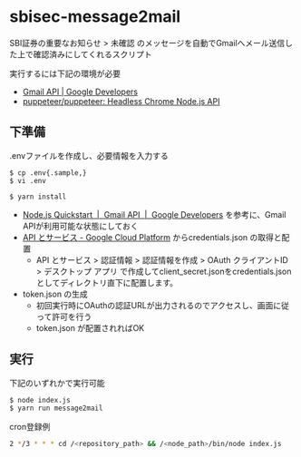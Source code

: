 # sbisec-message2mail

SBI証券の重要なお知らせ > 未確認 のメッセージを自動でGmailへメール送信した上で確認済みにしてくれるスクリプト

実行するには下記の環境が必要
* [Gmail API  \|  Google Developers](https://developers.google.com/gmail/api)
* [puppeteer/puppeteer: Headless Chrome Node\.js API](https://github.com/puppeteer/puppeteer)


## 下準備

.envファイルを作成し、必要情報を入力する

```
$ cp .env{.sample,}
$ vi .env

$ yarn install
```

* [Node\.js Quickstart  \|  Gmail API  \|  Google Developers](https://developers.google.com/gmail/api/quickstart/nodejs) を参考に、Gmail APIが利用可能な状態にしておく
* [API とサービス - Google Cloud Platform](https://console.cloud.google.com/apis) からcredentials.json の取得と配置
  * API とサービス > 認証情報 > 認証情報を作成 > OAuth クライアントID > デスクトップ アプリ で作成してclient_secret.jsonをcredentials.jsonとしてディレクトリ直下に配置します。
* token.json の生成
  * 初回実行時にOAuthの認証URLが出力されるのでアクセスし、画面に従って許可を行う
  * token.json が配置されればOK
  
## 実行 

下記のいずれかで実行可能

```sh
$ node index.js
$ yarn run message2mail
```

cron登録例

```sh
2 */3 * * * cd /<repository_path> && /<node_path>/bin/node index.js
```
